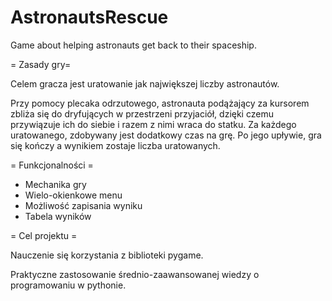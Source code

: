 # AstronautsRescue
Game about helping astronauts get back to their spaceship.

= Zasady gry=

Celem gracza jest uratowanie jak największej liczby astronautów.

Przy pomocy plecaka odrzutowego, astronauta podążający za kursorem zbliża się do dryfujących w przestrzeni przyjaciół, dzięki czemu przywiązuje ich do siebie i razem z nimi wraca do statku.
Za każdego uratowanego, zdobywany jest dodatkowy czas na grę. Po jego upływie, gra się kończy a wynikiem zostaje liczba uratowanych.

= Funkcjonalności =
- Mechanika gry
- Wielo-okienkowe menu
- Możliwość zapisania wyniku
- Tabela wyników


= Cel projektu =

Nauczenie się korzystania z biblioteki pygame.

Praktyczne zastosowanie średnio-zaawansowanej wiedzy o programowaniu w pythonie.

